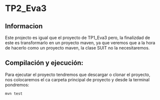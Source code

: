 # TP2_Eva3

## Informacion

Este projecto es igual que el proyecto de TP1_Eva3 pero, la finalizdad de este es transformarlo en un proyecto maven, ya que veremos que a la hora de hacerlo como un proyecto maven, la clase SUIT no la necesitaremos.

## Compilación y ejecución:

Para ejecutar el proyecto tendremos que descargar o clonar el proyecto, nos colocaremos el ca carpeta principal de proyecto y desde la terminal pondremos:

`mvn test`
